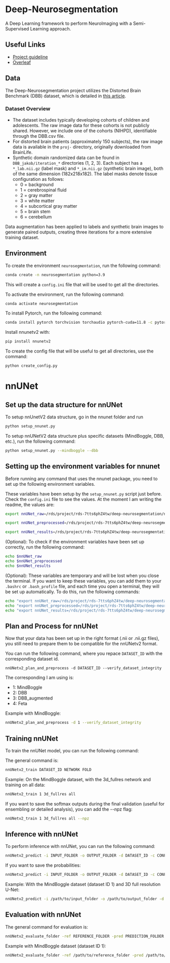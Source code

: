 # Deep-Neurosegmentation
A Deep Learning framework to perform NeuroImaging with a Semi-Supervised Learning approach.

## Useful Links
- [Project guideline](https://docs.google.com/document/d/1340JOV0JsvpCUIeUQ3j8jZcAGy1AWgKJdzz6PUAPiP8/edit)
- [Overleaf](https://www.overleaf.com/4649694261cykwdxrwpjjc#cf931c)

## Data
The Deep-Neurosegmentation project utilizes the Distorted Brain Benchmark (DBB) dataset, which is detailed in [this article](https://www.sciencedirect.com/science/article/pii/S1053811922006024).

### Dataset Overview
- The dataset includes typically developing cohorts of children and adolescents. The raw image data for these cohorts is not publicly shared. However, we include one of the cohorts (NIHPD), identifiable through the DBB.csv file.
- For distorted brain patients (approximately 150 subjects), the raw image data is available in the `proj-` directory, originally downloaded from BrainLife.
- Synthetic domain randomized data can be found in `DBB_jakob/iteration_*` directories (1, 2, 3). Each subject has a `*_lab.nii.gz` (label mask) and `*_im.nii.gz` (synthetic brain image), both of the same dimension (182x218x182). The label masks denote tissue configuration as follows:
  - 0 = background
  - 1 = cerebrospinal fluid
  - 2 = gray matter
  - 3 = white matter
  - 4 = subcortical gray matter
  - 5 = brain stem
  - 6 = cerebellum

Data augmentation has been applied to labels and synthetic brain images to generate paired outputs, creating three iterations for a more extensive training dataset.

## Environment
To create the environment `neurosegmentation`, run the following command:
```bash
conda create -n neurosegmentation python=3.9
```



This will create a `config.ini` file that will be used to get all the directories.

To activate the environment, run the following command:
```bash
conda activate neurosegmentation
```

To install Pytorch, run the following command:
```bash
conda install pytorch torchvision torchaudio pytorch-cuda=11.8 -c pytorch -c nvidia
```
Install nnunetv2 with:

```bash
pip install nnunetv2
```

To create the config file that will be useful to get all directories, use the command:
```bash
python create_config.py
```

# nnUNet

## Set up the data structure for nnUNet

To setup nnUnetV2 data structure, go in the nnunet folder and run
```bash
python setup_nnunet.py
```


To setup nnUNetV2 data structure plus specific datasets (MindBoggle, DBB, etc.), run the following command:
```bash
python setup_nnunet.py --mindboggle --dbb
```

## Setting up the environment variables for nnunet

Before running any command that uses the nnunet package, you need to set up the following environment variables.

These variables have been setup by the `setup_nnunet.py` script just before. Check the `config.ini` file to see the values. At the moment I am writing the readme, the values are:

```bash
export nnUNet_raw=/rds/project/rds-7tts6phZ4tw/deep-neurosegmentation/nnunet/nnUNet_raw

export nnUNet_preprocessed=/rds/project/rds-7tts6phZ4tw/deep-neurosegmentation/nnunet/nnUNet_preprocessed

export nnUNet_results=/rds/project/rds-7tts6phZ4tw/deep-neurosegmentation/nnunet/nnUNet_results
```

(Optional): To check if the environment variables have been set up correctly, run the following command:
```bash
echo $nnUNet_raw
echo $nnUNet_preprocessed
echo $nnUNet_results
```

(Optional): These variables are temporary and will be lost when you close the terminal. If you want to keep these variables, you can add them to your `.bashrc` or `.bash_profile` file, and each time you open a terminal, they will be set up automatically. To do this, run the following commands:

```bash
echo "export nnUNet_raw=/rds/project/rds-7tts6phZ4tw/deep-neurosegmentation/nnunet/nnUNet_raw" >> ~/.bashrc
echo "export nnUNet_preprocessed=/rds/project/rds-7tts6phZ4tw/deep-neurosegmentation/nnunet/nnUNet_preprocessed" >> ~/.bashrc
echo "export nnUNet_results=/rds/project/rds-7tts6phZ4tw/deep-neurosegmentation/nnunet/nnUNet_results" >> ~/.bashrc
```

## Plan and Process for nnUNet

Now that your data has been set up in the right format (.nii or .nii.gz files), you still need to prepare them to be compatible for the nnUNetv2 format.

You can run the following command, where you repace `DATASET_ID` with the corresponding dataset id.

```
nnUNetv2_plan_and_preprocess -d DATASET_ID --verify_dataset_integrity
```

The corresponding I am using is:

- 1: MindBoggle
- 2: DBB
- 3: DBB_augmented
- 4: Feta

Example with MindBoggle:

```bash
nnUNetv2_plan_and_preprocess -d 1 --verify_dataset_integrity
```

## Training nnUNet

To train the nnUNet model, you can run the following command:

The general command is:

```bash
nnUNetv2_train DATASET_ID NETWORK FOLD
```

Example:
On the MindBoggle dataset, with the 3d_fullres network and training on all data:
```bash
nnUNetv2_train 1 3d_fullres all
```

If you want to save the softmax outputs during the final validation (useful for ensembling or detailed analysis), you can add the --npz flag:

```bash
nnUNetv2_train 1 3d_fullres all --npz
```

## Inference with nnUNet

To perform inference with nnUNet, you can run the following command:

```bash
nnUNetv2_predict -i INPUT_FOLDER -o OUTPUT_FOLDER -d DATASET_ID -c CONFIGURATION
```

If you want to save the probabilities:

```bash
nnUNetv2_predict -i INPUT_FOLDER -o OUTPUT_FOLDER -d DATASET_ID -c CONFIGURATION --save_probabilities
```

Example:
With the MindBoggle dataset (dataset ID 1) and 3D full resolution U-Net:

```bash
nnUNetv2_predict -i /path/to/input_folder -o /path/to/output_folder -d 1 -c 3d_fullres --save_probabilities
```

## Evaluation with nnUNet

The general command for evaluation is:

```bash
nnUNetv2_evaluate_folder -ref REFERENCE_FOLDER -pred PREDICTION_FOLDER -json OUTPUT_JSON -use_labels LABELS
```

Example with MindBoggle dataset (dataset ID 1):

```bash
nnUNetv2_evaluate_folder -ref /path/to/reference_folder -pred /path/to/prediction_folder -json /path/to/output.json -use_labels 1 2 3 4 5 6
```